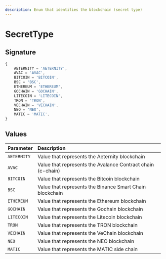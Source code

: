 ```yaml
---
description: Enum that identifies the blockchain (secret type)
---
```


# SecretType

## Signature

```javascript
{
    AETERNITY = 'AETERNITY',
    AVAC = 'AVAC',
    BITCOIN = 'BITCOIN',
    BSC = 'BSC',
    ETHEREUM = 'ETHEREUM',
    GOCHAIN = 'GOCHAIN',
    LITECOIN = 'LITECOIN',
    TRON = 'TRON',
    VECHAIN = 'VECHAIN',
    NEO = 'NEO',
    MATIC = 'MATIC',
}
```

## Values

| Parameter | Description |
| :--- | :--- |
| `AETERNITY` | Value that represents the Aeternity blockchain |
| `AVAC` | Value that represents the Avalance Contract chain \(c-chain\) |
| `BITCOIN` | Value that represents the Bitcoin blockchain |
| `BSC` | Value that represents the Binance Smart Chain blockchain |
| `ETHEREUM` | Value that represents the Ethereum blockchain |
| `GOCHAIN` | Value that represents the Gochain blockchain |
| `LITECOIN` | Value that represents the Litecoin blockchain |
| `TRON` | Value that represents the TRON blockchain |
| `VECHAIN` | Value that represents the VeChain blockchain |
| `NEO` | Value that represents the NEO blockchain |
| `MATIC` | Value that represents the MATIC side chain |


